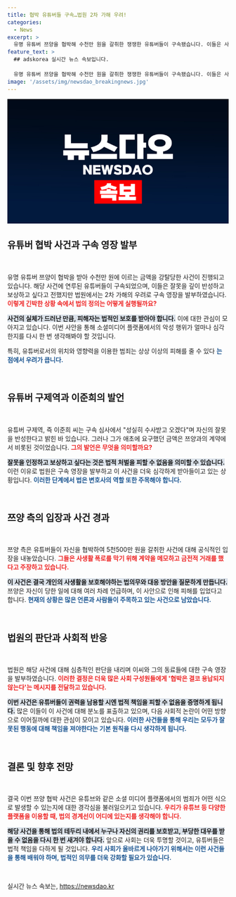 ```yaml
---
title: 협박 유튜버들 구속…법원 2차 가해 우려!
categories:
  - News
excerpt: >
  유명 유튜버 쯔양을 협박해 수천만 원을 갈취한 쟁쟁한 유튜버들이 구속됐습니다. 이들은 사죄 의사를 표했으나 법원은 2차 가해 우려로 영장을 발부했습니다. 사건의 전말이 궁금하다면 클릭하세요!
feature_text: >
  ## adskorea 실시간 뉴스 속보입니다.

  유명 유튜버 쯔양을 협박해 수천만 원을 갈취한 쟁쟁한 유튜버들이 구속됐습니다. 이들은 사죄 의사를 표했으나 법원은 2차 가해 우려로 영장을 발부했습니다. 사건의 전말이 궁금하다면 클릭하세요!
image: '/assets/img/newsdao_breakingnews.jpg'
---
```


<p><img src="/assets/img/newsdao_breakingnews.jpg" alt="adskorea 속보" /></p>

<h2 data-ke-size="size26">유튜버 협박 사건과 구속 영장 발부</h2>

<p data-ke-size="size16">&nbsp;</p>

<p>유명 유튜버 쯔양이 협박을 받아 수천만 원에 이르는 금액을 강탈당한 사건이 진행되고 있습니다. 해당 사건에 연루된 유튜버들이 구속되었으며, 이들은 잘못을 깊이 반성하고 보상하고 싶다고 전했지만 법원에서는 2차 가해의 우려로 구속 영장을 발부하였습니다. <b><span style="color: #ee2323;">이렇게 긴박한 상황 속에서 법의 정의는 어떻게 실행될까요?</span></b> </p>

<p><b><span style="background-color: #21538527;">사건의 실체가 드러난 만큼, 피해자는 법적인 보호를 받아야 합니다.</span></b> 이에 대한 관심이 모아지고 있습니다. 이번 사안을 통해 소셜미디어 플랫폼에서의 악성 행위가 얼마나 심각한지를 다시 한 번 생각해봐야 할 것입니다. </p>

<p>특히, 유튜버로서의 위치와 영향력을 이용한 범죄는 상상 이상의 피해를 줄 수 있다 <b><span style="color: #1a5490;">는 점에서 우려가 큽니다.</span></b></p>

<p data-ke-size="size16">&nbsp;</p>

<h2 data-ke-size="size26">유튜버 구제역과 이준희의 발언</h2>

<p data-ke-size="size16">&nbsp;</p>

<p>유튜버 구제역, 즉 이준희 씨는 구속 심사에서 "성실히 수사받고 오겠다"며 자신의 잘못을 반성한다고 밝힌 바 있습니다. 그러나 그가 애초에 요구했던 금액은 쯔양과의 계약에서 비롯된 것이었습니다. <b><span style="color: #ee2323;">그의 발언은 무엇을 의미할까요?</span></b> </p>

<p><b><span style="background-color: #21538527;">잘못을 인정하고 보상하고 싶다는 것은 법적 처벌을 피할 수 없음을 의미할 수 있습니다.</span></b> 이런 이유로 법원은 구속 영장을 발부하고 이 사건을 더욱 심각하게 받아들이고 있는 상황입니다. <b><span style="color: #1a5490;">이러한 단계에서 법은 변호사의 역할 또한 주목해야 합니다.</span></b></p>

<p data-ke-size="size16">&nbsp;</p>

<h2 data-ke-size="size26">쯔양 측의 입장과 사건 경과</h2>

<p data-ke-size="size16">&nbsp;</p>

<p>쯔양 측은 유튜버들이 자신을 협박하여 5천500만 원을 갈취한 사건에 대해 공식적인 입장을 내놓았습니다. <b><span style="color: #ee2323;">그들은 사생활 폭로를 막기 위해 계약을 메모하고 금전적 거래를 했다고 주장하고 있습니다.</span></b> </p>

<p><b><span style="background-color: #21538527;">이 사건은 결국 개인의 사생활을 보호해야하는 법의무와 대응 방안을 질문하게 만듭니다.</span></b> 쯔양은 자신이 당한 일에 대해 여러 차례 언급하며, 이 사안으로 인해 피해를 입었다고 합니다. <b><span style="color: #1a5490;">현재의 상황은 많은 언론과 사람들이 주목하고 있는 사건으로 남았습니다.</span></b></p>

<p data-ke-size="size16">&nbsp;</p>

<h2 data-ke-size="size26">법원의 판단과 사회적 반응</h2>

<p data-ke-size="size16">&nbsp;</p>

<p>법원은 해당 사건에 대해 심층적인 판단을 내리며 이씨와 그의 동료들에 대한 구속 영장을 발부하였습니다. <b><span style="color: #ee2323;">이러한 결정은 더욱 많은 사회 구성원들에게 '협박은 결코 용납되지 않는다'는 메시지를 전달하고 있습니다.</span></b> </p>

<p><b><span style="background-color: #21538527;">이번 사건은 유튜버들이 권력을 남용할 시엔 법적 책임을 피할 수 없음을 증명하게 됩니다.</span></b> 많은 이들이 이 사건에 대해 분노를 표출하고 있으며, 다음 사회적 논란이 어떤 방향으로 이어질까에 대한 관심이 모이고 있습니다. <b><span style="color: #1a5490;">이러한 사건들을 통해 우리는 모두가 잘못된 행동에 대해 책임을 져야한다는 기본 원칙을 다시 생각하게 됩니다.</span></b></p>

<p data-ke-size="size16">&nbsp;</p>

<h2 data-ke-size="size26">결론 및 향후 전망</h2>

<p data-ke-size="size16">&nbsp;</p>

<p>결국 이번 쯔양 협박 사건은 유튜브와 같은 소셜 미디어 플랫폼에서의 범죄가 어떤 식으로 발생할 수 있는지에 대한 경각심을 불러일으키고 있습니다. <b><span style="color: #ee2323;">우리가 유튜브 등 다양한 플랫폼을 이용할 때, 법의 경계선이 어디에 있는지를 생각해야 합니다.</span></b> </p>

<p><b><span style="background-color: #21538527;">해당 사건을 통해 법의 테두리 내에서 누구나 자신의 권리를 보호받고, 부당한 대우를 받을 수 없음을 다시 한 번 새겨야 합니다.</span></b> 앞으로 사회는 더욱 투명할 것이고, 유튜버들은 법적 책임을 다하게 될 것입니다. <b><span style="color: #1a5490;">우리 사회가 올바르게 나아가기 위해서는 이런 사건들을 통해 배워야 하며, 법적인 의무를 더욱 강화할 필요가 있습니다.</span></b></p>

<p data-ke-size="size16">&nbsp;</p>
실시간 뉴스 속보는, <a href="https://newsdao.kr" rel="dofollow">https://newsdao.kr</a>


